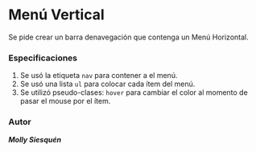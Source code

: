 # Menú Vertical

Se pide crear un barra denavegación que contenga un Menú Horizontal.

### Especificaciones

1. Se usó la etiqueta `nav` para contener a el menú.
2. Se usó una lista `ul` para colocar cada ítem del menú.
3. Se utilizó pseudo-clases: `hover` para cambiar el color al momento de pasar el mouse por el ítem.

### Autor

   **_Molly Siesquén_**
